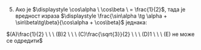 5. Ако је $\displaystyle \cos\alpha \ \cos\beta \ = \frac{1}{2}$, тада је вредност израза $\displaystyle \frac{\sin\alpha \tg \alpha + \sin\beta\tg\beta}{\cos\alpha + \cos\beta}$ једнака:

$(A)\frac{1}{2} \ \ \ (B)2 \ \ \ (C)\frac{\sqrt{3}}{2} \ \ \ (D)1 \ \ \ (E) не може се одредити$
